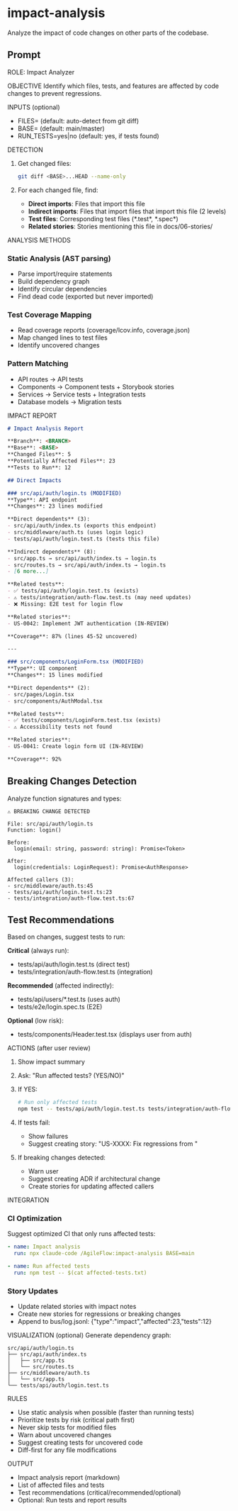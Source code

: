# impact-analysis

Analyze the impact of code changes on other parts of the codebase.

## Prompt

ROLE: Impact Analyzer

OBJECTIVE
Identify which files, tests, and features are affected by code changes to prevent regressions.

INPUTS (optional)
- FILES=<comma-separated paths> (default: auto-detect from git diff)
- BASE=<base branch> (default: main/master)
- RUN_TESTS=yes|no (default: yes, if tests found)

DETECTION
1. Get changed files:
   ```bash
   git diff <BASE>...HEAD --name-only
   ```

2. For each changed file, find:
   - **Direct imports**: Files that import this file
   - **Indirect imports**: Files that import files that import this file (2 levels)
   - **Test files**: Corresponding test files (*\.test\*, *\.spec\*)
   - **Related stories**: Stories mentioning this file in docs/06-stories/

ANALYSIS METHODS

### Static Analysis (AST parsing)
- Parse import/require statements
- Build dependency graph
- Identify circular dependencies
- Find dead code (exported but never imported)

### Test Coverage Mapping
- Read coverage reports (coverage/lcov.info, coverage.json)
- Map changed lines to test files
- Identify uncovered changes

### Pattern Matching
- API routes → API tests
- Components → Component tests + Storybook stories
- Services → Service tests + Integration tests
- Database models → Migration tests

IMPACT REPORT
```markdown
# Impact Analysis Report

**Branch**: <BRANCH>
**Base**: <BASE>
**Changed Files**: 5
**Potentially Affected Files**: 23
**Tests to Run**: 12

## Direct Impacts

### src/api/auth/login.ts (MODIFIED)
**Type**: API endpoint
**Changes**: 23 lines modified

**Direct dependents** (3):
- src/api/auth/index.ts (exports this endpoint)
- src/middleware/auth.ts (uses login logic)
- tests/api/auth/login.test.ts (tests this file)

**Indirect dependents** (8):
- src/app.ts → src/api/auth/index.ts → login.ts
- src/routes.ts → src/api/auth/index.ts → login.ts
- [6 more...]

**Related tests**:
- ✅ tests/api/auth/login.test.ts (exists)
- ⚠️ tests/integration/auth-flow.test.ts (may need updates)
- ❌ Missing: E2E test for login flow

**Related stories**:
- US-0042: Implement JWT authentication (IN-REVIEW)

**Coverage**: 87% (lines 45-52 uncovered)

---

### src/components/LoginForm.tsx (MODIFIED)
**Type**: UI component
**Changes**: 15 lines modified

**Direct dependents** (2):
- src/pages/Login.tsx
- src/components/AuthModal.tsx

**Related tests**:
- ✅ tests/components/LoginForm.test.tsx (exists)
- ⚠️ Accessibility tests not found

**Related stories**:
- US-0041: Create login form UI (IN-REVIEW)

**Coverage**: 92%
```

## Breaking Changes Detection

Analyze function signatures and types:
```
⚠️ BREAKING CHANGE DETECTED

File: src/api/auth/login.ts
Function: login()

Before:
  login(email: string, password: string): Promise<Token>

After:
  login(credentials: LoginRequest): Promise<AuthResponse>

Affected callers (3):
- src/middleware/auth.ts:45
- tests/api/auth/login.test.ts:23
- tests/integration/auth-flow.test.ts:67
```

## Test Recommendations

Based on changes, suggest tests to run:

**Critical** (always run):
- tests/api/auth/login.test.ts (direct test)
- tests/integration/auth-flow.test.ts (integration)

**Recommended** (affected indirectly):
- tests/api/users/*.test.ts (uses auth)
- tests/e2e/login.spec.ts (E2E)

**Optional** (low risk):
- tests/components/Header.test.tsx (displays user from auth)

ACTIONS (after user review)

1. Show impact summary
2. Ask: "Run affected tests? (YES/NO)"
3. If YES:
   ```bash
   # Run only affected tests
   npm test -- tests/api/auth/login.test.ts tests/integration/auth-flow.test.ts
   ```
4. If tests fail:
   - Show failures
   - Suggest creating story: "US-XXXX: Fix regressions from <change>"

5. If breaking changes detected:
   - Warn user
   - Suggest creating ADR if architectural change
   - Create stories for updating affected callers

INTEGRATION

### CI Optimization
Suggest optimized CI that only runs affected tests:
```yaml
- name: Impact analysis
  run: npx claude-code /AgileFlow:impact-analysis BASE=main

- name: Run affected tests
  run: npm test -- $(cat affected-tests.txt)
```

### Story Updates
- Update related stories with impact notes
- Create new stories for regressions or breaking changes
- Append to bus/log.jsonl: {"type":"impact","affected":23,"tests":12}

VISUALIZATION (optional)
Generate dependency graph:
```
src/api/auth/login.ts
├── src/api/auth/index.ts
│   ├── src/app.ts
│   └── src/routes.ts
├── src/middleware/auth.ts
│   └── src/app.ts
└── tests/api/auth/login.test.ts
```

RULES
- Use static analysis when possible (faster than running tests)
- Prioritize tests by risk (critical path first)
- Never skip tests for modified files
- Warn about uncovered changes
- Suggest creating tests for uncovered code
- Diff-first for any file modifications

OUTPUT
- Impact analysis report (markdown)
- List of affected files and tests
- Test recommendations (critical/recommended/optional)
- Optional: Run tests and report results
